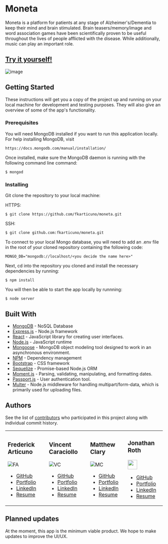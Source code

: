 # Moneta

Moneta is a platform for patients at any stage of Alzheimer's/Dementia to keep their mind and brain stimulated. Brain teasers/memory/image and word association games have been scientifically proven to be useful throughout the lives of people afflicted with the disease. While additionally, music can play an important role.


## [Try it yourself!](https://mc-moneta.herokuapp.com/) 

![image](https://fkarticuno.github.io/CodingPortfolio/Assets/Images/19.png)

## Getting Started

These instructions will get you a copy of the project up and running on your local machine for development and testing purposes. They will also give an overview of some of the app's functionality. 

### Prerequisites

You will need MongoDB installed if you want to run this application locally. For help installing MongoDB, visit
````
https://docs.mongodb.com/manual/installation/
````

Once installed, make sure the MongoDB daemon is running with the following command line command:
````
$ mongod
````

### Installing

Git clone the repository to your local machine: 

HTTPS:
```
$ git clone https://github.com/fkarticuno/moneta.git
```
SSH:
````
$ git clone github.com:fkarticuno/moneta.git
````

To connect to your local Mongo database, you will need to add an .env file in the root of your cloned repository containing the following code:
````
MONGO_DB="mongodb://localhost/<you decide the name here>"
````

Next, cd into the repository you cloned and install the necessary dependencies by running:
````
$ npm install
````

You will then be able to start the app locally by runnning:
````
$ node server
````

## Built With

* [MongoDB](https://www.mongodb.com/) - NoSQL Database
* [Express.js](https://expressjs.com/) - Node.js framework
* [React](https://reactjs.org/docs/getting-started.html) - JavaScript library for creating user interfaces.
* [Node.js](https://nodejs.org/en/) - JavaScript runtime
* [Mongoose](https://www.npmjs.com/package/mongoose) - MongoDB object modeling tool designed to work in an asynchronous environment.
* [NPM](https://www.npmjs.com/) - Dependency management
* [Bootstrap](https://getbootstrap.com/docs/4.4/getting-started/introduction/) - CSS framework
* [Sequelize](https://www.npmjs.com/package/sequelize) - Promise-based Node.js ORM
* [Moment.js](https://www.npmjs.com/package/moment) - Parsing, validating, manipulating, and formatting dates.
* [Passport.js](https://www.npmjs.com/package/passport) - User authentication tool.
* [Multer](https://www.npmjs.com/package/multer) - Node.js middleware for handling multipart/form-data, which is primarily used for uploading files.
 

## Authors

See the list of [contributors](https://github.com/fkarticuno/moneta/graphs/contributors) who participated in this project along with individual commit history.
<table> <tr> <td>

### Frederick Articuno
![FA](https://avatars1.githubusercontent.com/u/44718784?s=30&v=4)

* [GitHub](https://github.com/fkarticuno)
* [Portfolio](https://fkarticuno.github.io/CodingPortfolio/)
* [LinkedIn](https://www.linkedin.com/in/frederick-articuno/)
* [Resume](https://fkarticuno.github.io/CodingPortfolio/Resume_2020.pdf)

</td> <td>

### Vincent Caraciollo
![VC](https://avatars3.githubusercontent.com/u/52013834?s=30&v=4)

* [GitHub](https://github.com/vin-cent321)
* [Portfolio](https://vin-cent321.github.io/Bootstrap-Portfolio/)
* [LinkedIn](https://github.com/vin-cent321)
* [Resume](https://github.com/vin-cent321)

</td> <td>

### Matthew Clary
![MC](https://avatars2.githubusercontent.com/u/52682135?s=30&v=4)

* [GitHub](https://github.com/clarymt)
* [Portfolio](https://clarymt.github.io/portfolioUpdate1/)
* [LinkedIn](https://www.linkedin.com/in/matthew-clary-062571a7/)
* [Resume](https://clarymt.github.io/portfolioUpdate1/)

</td> <td>

### Jonathan Roth
<img src='https://avatars0.githubusercontent.com/u/32680255?s=30&v=4' height='30px' width='30px' />

<!--![JR](https://avatars0.githubusercontent.com/u/32680255?s=30&v=4)-->

* [GitHub](https://github.com/brucegenerator)
* [Portfolio](https://brucegenerator.github.io/Responsive-Portfolio/)
* [LinkedIn](https://www.linkedin.com/in/jonathan-roth-38575047/)
* [Resume](https://brucegenerator.github.io/Responsive-Portfolio/)

</td> </tr> </table>

## Planned updates

At the moment, this app is the minimum viable product. We hope to make updates to improve the UI/UX.


